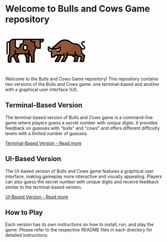 # Welcome to Bulls and Cows Game repository

![cow icon](assets/cow.svg) ![bull icon](assets/bull.svg)

Welcome to the Bulls and Cows Game repository! This repository contains two versions of the Bulls and Cows game: one terminal-based and another with a graphical user interface (UI).

## Terminal-Based Version
The terminal-based version of Bulls and Cows game is a command-line game where players guess a secret number with unique digits. It provides feedback on guesses with "bulls" and "cows" and offers different difficulty levels with a limited number of guesses.

[Terminal-Based Version - Read more](https://github.com/v-lahutik/Bulls-and-Cows-Game/tree/main/Terminal-based#readme)

## UI-Based Version
The UI-based version of Bulls and Cows game features a graphical user interface, making gameplay more interactive and visually appealing. Players can also guess the secret number with unique digits and receive feedback similar to the terminal-based version.

[UI-Based Version - Read more](https://github.com/v-lahutik/Bulls-and-Cows-Game/blob/main/UI-based/README.md)

## How to Play
Each version has its own instructions on how to install, run, and play the game. Please refer to the respective README files in each directory for detailed instructions.
